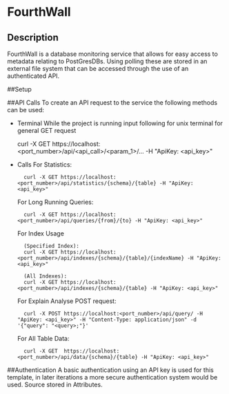 # FourthWall

## Description
FourthWall is a database monitoring service that allows for easy access to metadata 
relating to PostGresDBs. Using polling these are stored in an external file system 
that can be accessed through the use of an authenticated API. 

##Setup


##API Calls
To create an API request to the service the following methods can be used:
- Terminal
    While the project is running input following for unix terminal for general GET request
    
    curl -X GET https://localhost:<port_number>/api/<api_call>/<param_1>/... -H "ApiKey: <api_key>"

- Calls
    For Statistics:
        
        curl -X GET https://localhost:<port_number>/api/statistics/{schema}/{table} -H "ApiKey: <api_key>"
   
    For Long Running Queries:
        
        curl -X GET https://localhost:<port_number>/api/queries/{from}/{to} -H "ApiKey: <api_key>"
   
    For Index Usage 
        
        (Specified Index):
        curl -X GET https://localhost:<port_number>/api/indexes/{schema}/{table}/{indexName} -H "ApiKey: <api_key>"
        
        (All Indexes):
        curl -X GET https://localhost:<port_number>/api/indexes/{schema}/{table} -H "ApiKey: <api_key>"
    
    For Explain Analyse POST request:
        
        curl -X POST https://localhost:<port_number>/api/query/ -H "ApiKey: <api_key>" -H "Content-Type: application/json" -d '{"query": "<query>;"}'
    
    For All Table Data:
        
        curl -X GET  https://localhost:<port_number>/api/data/{schema}/{table} -H "ApiKey: <api_key>"

##Authentication
A basic authentication using an API key is used for this template, in later iterations a more secure authentication system would be used. Source stored in Attributes.
